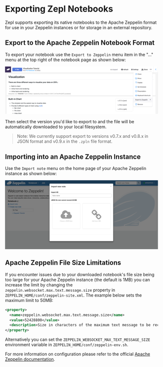 # Exporting Zepl Notebooks

Zepl supports exporting its native notebooks to the Apache Zeppelin format for use in your Zeppelin instances or for storage in an external repository.

## Export to the Apache Zeppelin Notebook Format

To export your notebook use the `Export to Zeppelin` menu item in the "..." menu at the top right of the notebook page as shown below:

<img src="../../img/export_notebook/01_zepl_export_menu.png" class="image-box img-100" />

Then select the version you'd like to export to and the file will be automatically downloaded to your local filesystem.

> Note: We currently support export to versions v0.7.x and v0.8.x in JSON format and v0.9.x in the `.zpln` file format.

## Importing into an Apache Zeppelin Instance

Use the `Import note` menu on the home page of your Apache Zeppelin instance as shown below:

<img src="../../img/export_notebook/02_zeppelin_import_menu.png" class="image-box img-100" />

## Apache Zeppelin File Size Limitations

If you encounter issues due to your downloaded notebook's file size being too large for your Apache Zeppelin instance (the default is 1MB) you can increase the limit by changing the `zeppelin.websocket.max.text.message.size` property in  `ZEPPELIN_HOME/conf/zeppelin-site.xml`. The example below sets the maximum limit to 50MB:

```xml
<property>
  <name>zeppelin.websocket.max.text.message.size</name>
  <value>52428800</value>
  <description>Size in characters of the maximum text message to be received by websocket. Defaults to 1024000</description>
</property>
```

Alternatively you can set the `ZEPPELIN_WEBSOCKET_MAX_TEXT_MESSAGE_SIZE` environment variable in `ZEPPELIN_HOME/conf/zeppelin-env.sh`. 

For more information on configuration please refer to the official [Apache Zeppelin documentation](https://zeppelin.apache.org/).

